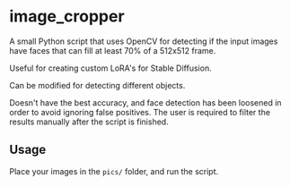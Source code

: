 # image_cropper
A small Python script that uses OpenCV for detecting if the input images have faces that can fill at least 70% of a 512x512 frame.

Useful for creating custom LoRA's for Stable Diffusion.

Can be modified for detecting different objects.

Doesn't have the best accuracy, and face detection has been loosened in order to avoid ignoring false positives. The user is required to filter the results manually after the script is finished.

## Usage
Place your images in the `pics/` folder, and run the script.
